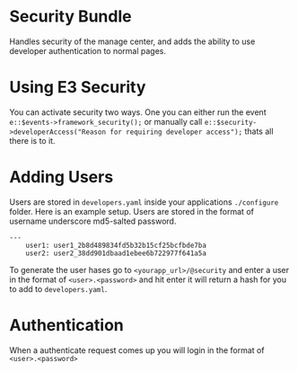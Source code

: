 Security Bundle
===============
Handles security of the manage center, and adds the ability to use developer authentication to normal pages.

Using E3 Security
=================
You can activate security two ways. One you can either run the event `e::$events->framework_security();` or manually call `e::$security->developerAccess("Reason for requiring developer access");` thats all there is to it.

Adding Users
============
Users are stored in `developers.yaml` inside your applications `./configure` folder. Here is an example setup. Users are stored in the format of username underscore md5-salted password.

	---
		user1: user1_2b8d489834fd5b32b15cf25bcfbde7ba
		user2: user2_38dd901dbaad1ebee6b722977f641a5a

To generate the user hases go to `<yourapp_url>/@security` and enter a user in the format of `<user>.<password>` and hit enter it will return a hash for you to add to `developers.yaml`.

Authentication
==============
When a authenticate request comes up you will login in the format of `<user>.<password>`